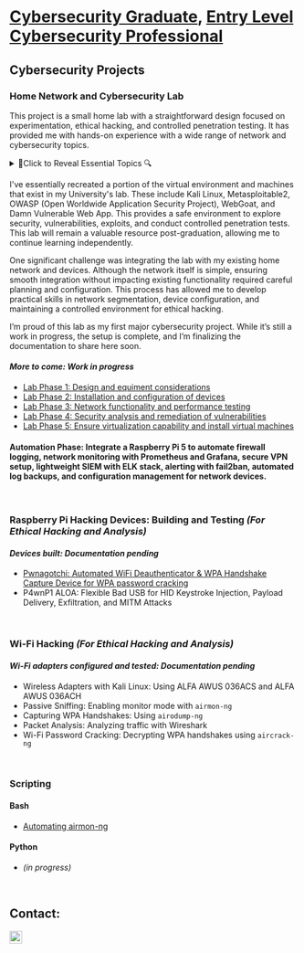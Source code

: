 # <a href="https://github.com/bgtestpage">Cybersecurity Graduate</a>, <a href="https://www.linkedin.com/in/blaine-geiger-999b81329/">Entry Level Cybersecurity Professional</a>

## Cybersecurity Projects 

### Home Network and Cybersecurity Lab
This project is a small home lab with a straightforward design focused on experimentation, ethical hacking, and controlled penetration testing. It has provided me with hands-on experience with a wide range of network and cybersecurity topics.
<details>
<summary>🔎Click to Reveal Essential Topics 🔍</summary>
  
- Integrating new equipment into an existing network
- Device configuration
- Subnetting
- VLANs
- Firewall rules
- IP assignments
- DHCP
- DNS
- Virtualization
- Vulnerability scanning
- Host/network hardening
- Penetration Testing

</details>

I've essentially recreated a portion of the virtual environment and machines that exist in my University's lab. These include Kali
Linux, Metasploitable2, OWASP (Open Worldwide Application Security Project), WebGoat, and Damn Vulnerable Web App. This provides a 
safe environment to explore security, vulnerabilities, exploits, and conduct controlled penetration tests. This lab will remain a valuable 
resource post-graduation, allowing me to continue learning independently.

One significant challenge was integrating the lab with my existing home network and devices. Although the network itself is simple, ensuring smooth integration 
without impacting existing functionality required careful planning and configuration. This process has allowed me to develop practical skills in network segmentation, 
device configuration, and maintaining a controlled environment for ethical hacking.

I’m proud of this lab as my first major cybersecurity project. While it’s still a work in progress, the setup is complete, and I’m finalizing the documentation to share here soon.

 #### *More to come: Work in progress*
  - [Lab Phase 1: Design and equiment considerations](https://github.com/blaine-geiger/Lab-Phase-1)
  - [Lab Phase 2: Installation and configuration of devices](https://github.com/blaine-geiger/Lab-Phase-2)
  - [Lab Phase 3: Network functionality and performance testing](https://github.com/blaine-geiger/Lab-Phase-3)
  - [Lab Phase 4: Security analysis and remediation of vulnerabilities](https://github.com/blaine-geiger/Lab-Phase-4)
  - [Lab Phase 5: Ensure virtualization capability and install virtual machines](https://github.com/blaine-geiger/Lab-Phase-5)

#### Automation Phase: Integrate a Raspberry Pi 5 to automate firewall logging, network monitoring with Prometheus and Grafana, secure VPN setup, lightweight SIEM with ELK stack, alerting with fail2ban, automated log backups, and configuration management for network devices.

&nbsp;
    
### Raspberry Pi Hacking Devices: Building and Testing<i> (For Ethical Hacking and Analysis)</i>
  #### *Devices built: Documentation pending*
  - [Pwnagotchi: Automated WiFi Deauthenticator & WPA Handshake Capture Device for WPA password cracking](https://github.com/blaine-geiger/Pwnagotchi)
  - P4wnP1 ALOA: Flexible Bad USB for HID Keystroke Injection, Payload Delivery, Exfiltration, and MITM Attacks

&nbsp;

### Wi-Fi Hacking<i> (For Ethical Hacking and Analysis)</i>
  #### *Wi-Fi adapters configured and tested: Documentation pending*
- Wireless Adapters with Kali Linux: Using ALFA AWUS 036ACS and ALFA AWUS 036ACH
- Passive Sniffing: Enabling monitor mode with `airmon-ng`
- Capturing WPA Handshakes: Using `airodump-ng`
- Packet Analysis: Analyzing traffic with Wireshark
- Wi-Fi Password Cracking: Decrypting WPA handshakes using `aircrack-ng`

&nbsp;

### Scripting

#### Bash
- [Automating airmon-ng](https://github.com/blaine-geiger/automate-airmon)

#### Python
- *(in progress)*
 
&nbsp;
&nbsp;

<h2>Contact:</h2>
<a href="https://www.linkedin.com/in/blaine-geiger-999b81329/" target="_blank">
    <img align="left" alt="BG | LinkedIn" width="22px" src="https://cdn.jsdelivr.net/npm/simple-icons@v3/icons/linkedin.svg" />
</a>




<!--
**bgtestpage/bgtestpage** is a ✨ _special_ ✨ repository because its `README.md` (this file) appears on your GitHub profile.
You can click the Preview link to take a look at your changes.
Here are some ideas to get you started:

- 🔭 I’m currently working on ...
- 🌱 I’m currently learning ...
- 👯 I’m looking to collaborate on ...
- 🤔 I’m looking for help with ...
- 💬 Ask me about ...
- 📫 How to reach me: ...
- 😄 Pronouns: ...
- ⚡ Fun fact: ...
-->


